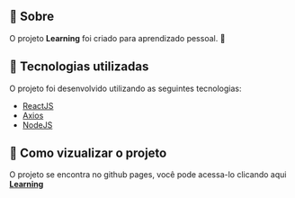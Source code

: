 ## 📌 Sobre

O projeto **Learning** foi criado para aprendizado pessoal. 🙂

## 🚀 Tecnologias utilizadas

O projeto foi desenvolvido utilizando as seguintes tecnologias:

- [ReactJS](https://pt-br.reactjs.org/)
- [Axios](https://axios-http.com/ptbr/docs/intro)
- [NodeJS](https://nodejs.org/en/)

## 🔎 Como vizualizar o projeto

O projeto se encontra no github pages, você pode acessa-lo clicando aqui **[Learning](https://caiommendes.github.io/Learning/)**
